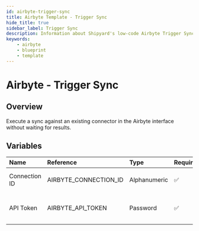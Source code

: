 ```yaml
---
id: airbyte-trigger-sync
title: Airbyte Template - Trigger Sync
hide_title: true
sidebar_label: Trigger Sync
description: Information about Shipyard's low-code Airbyte Trigger Sync blueprint. Execute a sync against an existing connector in the Airbyte interface without waiting for results. 
keywords:
    - airbyte
    - blueprint
    - template
---
```


# Airbyte - Trigger Sync

## Overview
Execute a sync against an existing connector in the Airbyte interface without waiting for results.

## Variables

| Name | Reference | Type | Required | Default | Options | Description |
|:-----|:----------|:-----|:---------|:--------|:--------|:------------|
| Connection ID | AIRBYTE_CONNECTION_ID  | Alphanumeric |:white_check_mark: | - | - | The ID of the sync to trigger |
| API Token | AIRBYTE_API_TOKEN  | Password |:white_check_mark: | - | - | The API token generated by Airbyte |


